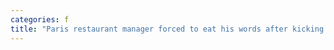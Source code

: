 ```yaml
---
categories: f
title: "Paris restaurant manager forced to eat his words after kicking out two Ukrainian women praising Putin"
---
```

